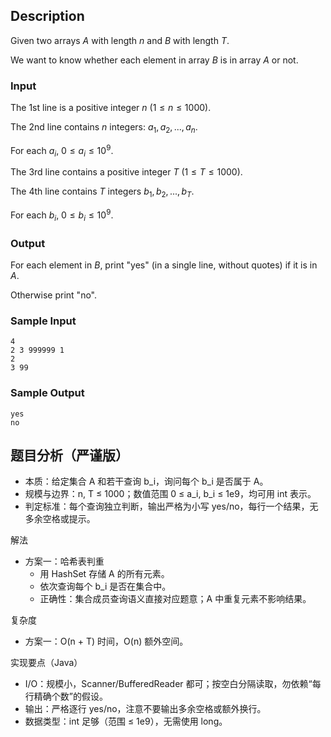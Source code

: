 ## Description

Given two arrays $A$ with length $n$ and $B$ with length $T$.

We want to know whether each element in array $B$ is in array $A$ or not.

### Input

The 1st line is a positive integer $n$ $(1 \leq n \leq 1000)$.

The 2nd line contains $n$ integers: $a_1, a_2, ..., a_n$.

For each $a_i$, $0 \leq a_i \leq 10^9$.

The 3rd line contains a positive integer $T$ $(1 \leq T \leq 1000)$.

The 4th line contains $T$ integers $b_1, b_2, ..., b_T$.

For each $b_i$, $0 \leq b_i \leq 10^9$.

### Output

For each element in $B$, print "yes" (in a single line, without quotes) if it is in $A$.

Otherwise print "no".

### Sample Input

``` log
4
2 3 999999 1
2
3 99
```

### Sample Output

``` log
yes
no
```

## 题目分析（严谨版）

- 本质：给定集合 A 和若干查询 b_i，询问每个 b_i 是否属于 A。
- 规模与边界：n, T ≤ 1000；数值范围 0 ≤ a_i, b_i ≤ 1e9，均可用 int 表示。
- 判定标准：每个查询独立判断，输出严格为小写 yes/no，每行一个结果，无多余空格或提示。

解法
- 方案一：哈希表判重
  - 用 HashSet 存储 A 的所有元素。
  - 依次查询每个 b_i 是否在集合中。
  - 正确性：集合成员查询语义直接对应题意；A 中重复元素不影响结果。

复杂度
- 方案一：O(n + T) 时间，O(n) 额外空间。

实现要点（Java）
- I/O：规模小，Scanner/BufferedReader 都可；按空白分隔读取，勿依赖“每行精确个数”的假设。
- 输出：严格逐行 yes/no，注意不要输出多余空格或额外换行。
- 数据类型：int 足够（范围 ≤ 1e9），无需使用 long。

